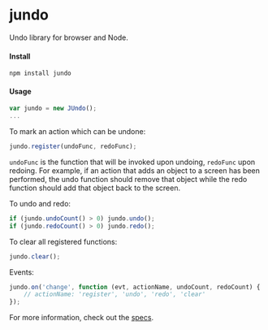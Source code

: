jundo
====

Undo library for browser and Node.

#### Install
```
npm install jundo
```

#### Usage
```javascript
var jundo = new JUndo();
...
```

To mark an action which can be undone:

```javascript
jundo.register(undoFunc, redoFunc);
```

`undoFunc` is the function that will be invoked upon undoing, `redoFunc` upon redoing.  For example, if an action that adds an object to a screen has been performed, the undo function should remove that object while the redo function should add that object back to the screen.

To undo and redo:
```javascript
if (jundo.undoCount() > 0) jundo.undo();
if (jundo.redoCount() > 0) jundo.redo();
```

To clear all registered functions:
```javascript
jundo.clear();
```

Events:
```javascript
jundo.on('change', function (evt, actionName, undoCount, redoCount) {
	// actionName: 'register', 'undo', 'redo', 'clear'
});
```

For more information, check out the [specs](https://github.com/buunguyen/jundo/blob/master/test/jundo.specs.js).
